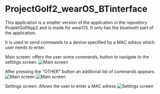 # ProjectGolf2_wearOS_BTinterface

This application is a smaller version of the application in the repository ProjektGolfApp2 and is made for wearOS. 
It only has the bluetooth part of the application.

It is used to send commands to a device specified by a MAC adress which user needs to enter.

Main screen:
offers the user some commands, button to navigate to the settings screen.
![Main screen](screenshots/PG2_wearOS_main.jpg)

After pressing the "OTHER" button an addtional list of commands appears.
![Main screen](screenshots/PG2_wearOS_pickCommand.jpg)
![Main screen](screenshots/PG2_wearOS_pickCommand2.jpg)


Settings screen:
Allows the user to enter a MAC adress
![Settings screen](screenshots/PG2_settings.jpg)
